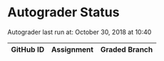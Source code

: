 # Autograder Status
Autograder last run at: October 30, 2018 at 10:40

| GitHub ID | Assignment | Graded Branch |
|-----------|------------|---------------|
